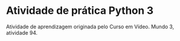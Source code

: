 # Atividade de prática Python 3
Atividade de aprendizagem originada pelo Curso em Vídeo.
Mundo 3, atividade 94.
